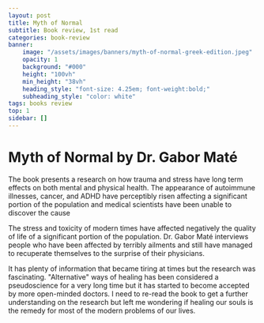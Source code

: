 ```yaml
---
layout: post
title: Myth of Normal
subtitle: Book review, 1st read
categories: book-review
banner:
    image: "/assets/images/banners/myth-of-normal-greek-edition.jpeg"
    opacity: 1
    background: "#000"
    height: "100vh"
    min_height: "38vh"
    heading_style: "font-size: 4.25em; font-weight:bold;"
    subheading_style: "color: white"
tags: books review 
top: 1
sidebar: []
---
```

# Myth of Normal by Dr. Gabor Maté

The book presents a research on how trauma and stress have long term effects on both mental and physical health. The appearance of autoimmune illnesses, cancer, and ADHD have perceptibly risen affecting a significant portion of the population and medical scientists have been unable to discover the cause

The stress and toxicity of modern times have affected negatively the quality of life of a significant portion of the population. Dr. Gabor Maté interviews people who have been affected by terribly ailments and still have managed to recuperate themselves to the surprise of their physicians. 

It has plenty of information that became tiring at times but the research was fascinating. "Alternative" ways of healing has been considered a pseudoscience for a very long time but it has started to become accepted by more open-minded doctors. I need to re-read the book to get a further understanding on the research but left me wondering if healing our souls is the remedy for most of the modern problems of our lives.
